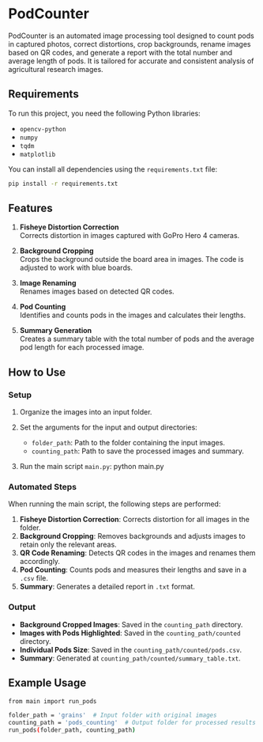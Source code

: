 # PodCounter

PodCounter is an automated image processing tool designed to count pods in captured photos, correct distortions, crop backgrounds, rename images based on QR codes, and generate a report with the total number and average length of pods. It is tailored for accurate and consistent analysis of agricultural research images.

## Requirements
To run this project, you need the following Python libraries:
- `opencv-python`
- `numpy`
- `tqdm`
- `matplotlib`

You can install all dependencies using the `requirements.txt` file:
```bash 
pip install -r requirements.txt
```

## Features
1. **Fisheye Distortion Correction**  
   Corrects distortion in images captured with GoPro Hero 4 cameras.

2. **Background Cropping**  
   Crops the background outside the board area in images. The code is adjusted to work with blue boards.

3. **Image Renaming**  
   Renames images based on detected QR codes.

4. **Pod Counting**  
   Identifies and counts pods in the images and calculates their lengths.

5. **Summary Generation**  
   Creates a summary table with the total number of pods and the average pod length for each processed image.

## How to Use
### Setup
1. Organize the images into an input folder.
2. Set the arguments for the input and output directories:
   - `folder_path`: Path to the folder containing the input images.
   - `counting_path`: Path to save the processed images and summary.

3. Run the main script `main.py`:
python main.py

### Automated Steps
When running the main script, the following steps are performed:
1. **Fisheye Distortion Correction**: Corrects distortion for all images in the folder.
2. **Background Cropping**: Removes backgrounds and adjusts images to retain only the relevant areas.
3. **QR Code Renaming**: Detects QR codes in the images and renames them accordingly.
4. **Pod Counting**: Counts pods and measures their lengths and save in a `.csv` file.
5. **Summary**: Generates a detailed report in `.txt` format.

### Output
- **Background Cropped Images**: Saved in the `counting_path` directory.
- **Images with Pods Highlighted**: Saved in the `counting_path/counted` directory.
- **Individual Pods Size**: Saved in the `counting_path/counted/pods.csv`.
- **Summary**: Generated at `counting_path/counted/summary_table.txt`.

## Example Usage
```bash
from main import run_pods

folder_path = 'grains'  # Input folder with original images
counting_path = 'pods_counting'  # Output folder for processed results
run_pods(folder_path, counting_path)
```
